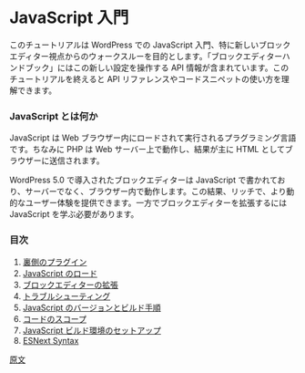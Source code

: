<!--
# Getting Started with JavaScript

The purpose of this tutorial is to step through getting started with JavaScript and WordPress, specifically around the new block editor. The Block Editor Handbook contains information on the APIs available for working with this new setup. The goal of this tutorial is to get you comfortable on how to use the API reference and snippets of code found within.
-->
# JavaScript 入門

このチュートリアルは WordPress での JavaScript 入門、特に新しいブロックエディター視点からのウォークスルーを目的とします。「ブロックエディターハンドブック」にはこの新しい設定を操作する API 情報が含まれています。このチュートリアルを終えると API リファレンスやコードスニペットの使い方を理解できます。

<!--
### What is JavaScript

JavaScript is a programming language which is loaded and executed in your web browser; compared to PHP which is run by a web server with the results sent to the browser, typically as HTML.

The block editor introduced in WordPress 5.0 is written in JavaScript, with the code run in the browser, and not on the server, this allows for a richer and more dynamic user experience. It also requires you to learn how to use JavaScript to extend and enhance the block editor.
-->
### JavaScript とは何か

JavaScript は Web ブラウザー内にロードされて実行されるプラグラミング言語です。ちなみに PHP は Web サーバー上で動作し、結果が主に HTML としてブラウザーに送信されます。

WordPress 5.0 で導入されたブロックエディターは JavaScript で書かれており、サーバーでなく、ブラウザー内で動作します。この結果、リッチで、より動的なユーザー体験を提供できます。一方でブロックエディターを拡張するには JavaScript を学ぶ必要があります。

<!--
### Table of Contents

1. [Plugins Background](/docs/designers-developers/developers/tutorials/javascript/plugins-background.md)
2. [Loading JavaScript](/docs/designers-developers/developers/tutorials/javascript/loading-javascript.md)
3. [Extending the Block Editor](/docs/designers-developers/developers/tutorials/javascript/extending-the-block-editor.md)
4. [Troubleshooting](/docs/designers-developers/developers/tutorials/javascript/troubleshooting.md)
5. [JavaScript Versions and Building](/docs/designers-developers/developers/tutorials/javascript/versions-and-building.md)
6. [Scope your code](/docs/designers-developers/developers/tutorials/javascript/scope-your-code.md)
7. [JavaScript Build Step](/docs/designers-developers/developers/tutorials/javascript/js-build-setup.md)
8. [ESNext Syntax](/docs/designers-developers/developers/tutorials/javascript/esnext-js.md)
-->

### 目次

1. [裏側のプラグイン](https://ja.wordpress.org/team/handbook/block-editor/tutorials/javascript/plugins-background/)
2. [JavaScript のロード](https://ja.wordpress.org/team/handbook/block-editor/tutorials/javascript/loading-javascript/)
3. [ブロックエディターの拡張](https://ja.wordpress.org/team/handbook/block-editor/tutorials/javascript/extending-the-block-editor/)
4. [トラブルシューティング](https://ja.wordpress.org/team/handbook/block-editor/tutorials/javascript/troubleshooting/)
5. [JavaScript のバージョンとビルド手順](https://ja.wordpress.org/team/handbook/block-editor/tutorials/javascript/versions-and-building/)
6. [コードのスコープ](https://ja.wordpress.org/team/handbook/block-editor/tutorials/javascript/scope-your-code/)
7. [JavaScript ビルド環境のセットアップ](https://ja.wordpress.org/team/handbook/block-editor/tutorials/javascript/js-build-setup/)
8. [ESNext Syntax](https://github.com/WordPress/gutenberg/blob/master/docs/designers-developers/developers/tutorials/javascript/esnext-js.md)

[原文](https://github.com/WordPress/gutenberg/blob/master/docs/designers-developers/developers/tutorials/javascript/readme.md)